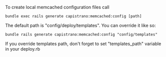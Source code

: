To create local memcached configuration files call

    bundle exec rails generate capistrano:memcached:config [path]

The default path is "config/deploy/templates". You can override it like so:

    bundle rails generate capistrano:memcached:config "config/templates"

If you override templates path, don't forget to set "templates_path" variable in your deploy.rb
